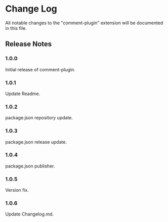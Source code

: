 # Change Log

All notable changes to the "comment-plugin" extension will be documented in this file.

## Release Notes

### 1.0.0

Initial release of comment-plugin.

### 1.0.1

Update Readme.

### 1.0.2

package.json repository update.

### 1.0.3

package.json release update.

### 1.0.4

package.json publisher.

### 1.0.5

Version fix.

### 1.0.6

Update Changelog.md.